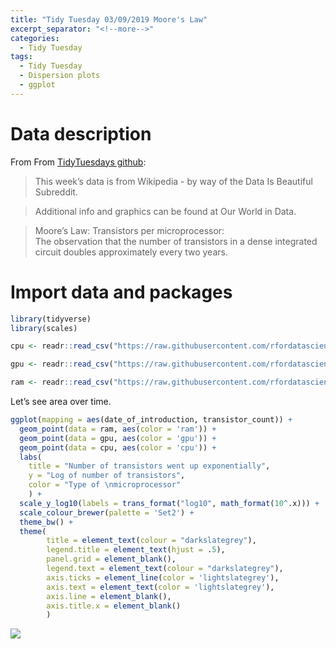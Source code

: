 ```yaml
---
title: "Tidy Tuesday 03/09/2019 Moore's Law"
excerpt_separator: "<!--more-->"
categories:
  - Tidy Tuesday
tags:
  - Tidy Tuesday
  - Dispersion plots
  - ggplot
---
```


# Data description

From From [TidyTuesdays
github](https://github.com/rfordatascience/tidytuesday/tree/master/data/2019/2019-09-03):

> This week’s data is from Wikipedia - by way of the Data Is Beautiful
> Subreddit.

> Additional info and graphics can be found at Our World in Data.

> Moore’s Law: Transistors per microprocessor:  
> The observation that the number of transistors in a dense integrated
> circuit doubles approximately every two years.

# Import data and packages

``` r
library(tidyverse)
library(scales)

cpu <- readr::read_csv("https://raw.githubusercontent.com/rfordatascience/tidytuesday/master/data/2019/2019-09-03/cpu.csv")

gpu <- readr::read_csv("https://raw.githubusercontent.com/rfordatascience/tidytuesday/master/data/2019/2019-09-03/gpu.csv")

ram <- readr::read_csv("https://raw.githubusercontent.com/rfordatascience/tidytuesday/master/data/2019/2019-09-03/ram.csv")
```

Let’s see area over time.

``` r
ggplot(mapping = aes(date_of_introduction, transistor_count)) + 
  geom_point(data = ram, aes(color = 'ram')) + 
  geom_point(data = gpu, aes(color = 'gpu')) +
  geom_point(data = cpu, aes(color = 'cpu')) + 
  labs(
    title = "Number of transistors went up exponentially",
    y = "Log of number of transistors",
    color = "Type of \nmicroprocessor"
    ) +
  scale_y_log10(labels = trans_format("log10", math_format(10^.x))) + 
  scale_colour_brewer(palette = 'Set2') +
  theme_bw() +
  theme(
        title = element_text(colour = "darkslategrey"),
        legend.title = element_text(hjust = .5),
        panel.grid = element_blank(),
        legend.text = element_text(colour = "darkslategrey"),
        axis.ticks = element_line(color = 'lightslategrey'),
        axis.text = element_text(color = 'lightslategrey'),
        axis.line = element_blank(),
        axis.title.x = element_blank()
        )
```


![](https://raw.githubusercontent.com/jorgel-mendes/Behold-the-Vision/master/docs/assets/images/mol_point-1.png)<!-- -->
